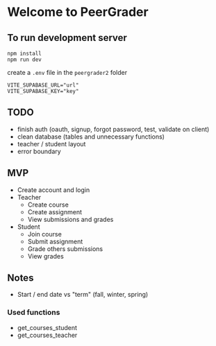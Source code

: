 # Welcome to PeerGrader

## To run development server

```tsx
npm install
npm run dev
```

create a `.env` file in the `peergrader2` folder

```tsx
VITE_SUPABASE_URL="url"
VITE_SUPABASE_KEY="key"
```

## TODO

* finish auth (oauth, signup, forgot password, test, validate on client)
* clean database (tables and unnecessary functions)
* teacher / student layout
* error boundary

## MVP

* Create account and login
* Teacher
  * Create course
  * Create assignment
  * View submissions and grades
* Student
  * Join course
  * Submit assignment
  * Grade others submissions
  * View grades

## Notes

* Start / end date vs "term" (fall, winter, spring)

### Used functions

* get_courses_student
* get_courses_teacher
